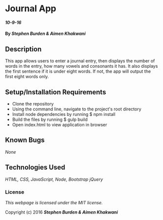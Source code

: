 # Journal App

#### _10-9-16_

#### By _**Stephen Burden &amp; Aimen Khakwani**_

## Description

This app allows users to enter a journal entry, then displays the number of words in the entry, how many vowels and consonants it has. It also displays the first sentence if it is under eight words. If not, the app will output the first eight words only.

## Setup/Installation Requirements

* Clone the repository
* Using the command line, navigate to the project's root directory
* Install node dependencies by running $ npm install
* Build the files by running $ gulp build
* Open index.html to view application in browser

## Known Bugs

_None_

## Technologies Used

_HTML,
CSS,
JavaScript,
Node,
Bootstrap
jQuery_

### License

*This webpage is licensed under the MIT license.*

Copyright (c) 2016 **_Stephen Burden &amp; Aimen Khakwani_**
